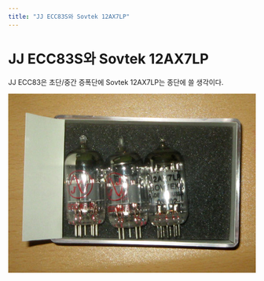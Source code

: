 ```yaml
---
title: "JJ ECC83S와 Sovtek 12AX7LP"
---
```

# JJ ECC83S와 Sovtek 12AX7LP

JJ ECC83은 초단/중간 증폭단에 Sovtek 12AX7LP는 종단에 쓸 생각이다.

![image](/assets/images/8212757f9927fcf8983389c0d49b9db1.jpg)


